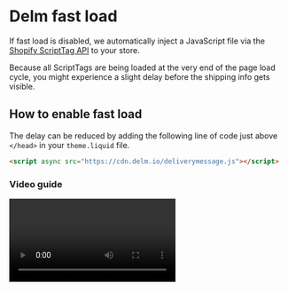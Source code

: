 # Delm fast load

If fast load is disabled, we automatically inject a JavaScript file via the [Shopify ScriptTag API](https://help.shopify.com/en/api/reference/online-store/scripttag) to your store.

Because all ScriptTags are being loaded at the very end of the page load cycle, you might experience a slight delay before the shipping info gets visible.

## How to enable fast load

The delay can be reduced by adding the following line of code just above `</head>` in your `theme.liquid` file.

```html
<script async src="https://cdn.delm.io/deliverymessage.js"></script>
```

### Video guide

<video controls style="max-width:100%;height:auto">
    <source src="/videos/enable-fast-load.mp4" type="video/mp4">
    Your browser does not support the video tag.
</video>
